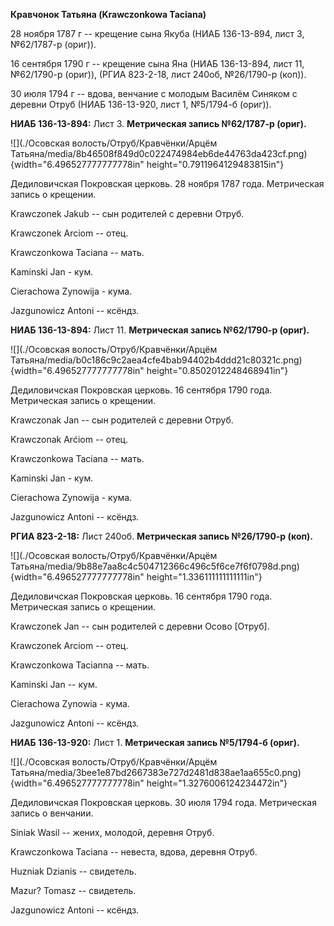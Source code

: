 **Кравчонок Татьяна (Krawczonkowa Taciana)**

28 ноября 1787 г -- крещение сына Якуба (НИАБ 136-13-894, лист 3,
№62/1787-р (ориг)).

16 сентября 1790 г -- крещение сына Яна (НИАБ 136-13-894, лист 11,
№62/1790-р (ориг)), (РГИА 823-2-18, лист 240об, №26/1790-р (коп)).

30 июля 1794 г -- вдова, венчание с молодым Василём Синяком с деревни
Отруб (НИАБ 136-13-920, лист 1, №5/1794-б (ориг)).

**НИАБ 136-13-894:** Лист 3. **Метрическая запись №62/1787-р (ориг).**

![](./Осовская волость/Отруб/Кравчёнки/Арцём Татьяна/media/8b46508f849d0c022474984eb6de44763da423cf.png){width="6.496527777777778in"
height="0.7911964129483815in"}

Дедиловичская Покровская церковь. 28 ноября 1787 года. Метрическая
запись о крещении.

Krawczonek Jakub -- сын родителей с деревни Отруб.

Krawczonek Arciom -- отец.

Krawczonkowa Taciana -- мать.

Kaminski Jan - кум.

Cierachowa Zynowija - кума.

Jazgunowicz Antoni -- ксёндз.

**НИАБ 136-13-894:** Лист 11. **Метрическая запись №62/1790-р (ориг).**

![](./Осовская волость/Отруб/Кравчёнки/Арцём Татьяна/media/b0c186c9c2aea4cfe4bab94402b4ddd21c80321c.png){width="6.496527777777778in"
height="0.8502012248468941in"}

Дедиловичская Покровская церковь. 16 сентября 1790 года. Метрическая
запись о крещении.

Krawczonak Jan -- сын родителей с деревни Отруб.

Krawczonak Arćiom -- отец.

Krawczonkowa Taciana -- мать.

Kaminski Jan - кум.

Cierachowa Zynowija - кума.

Jazgunowicz Antoni -- ксёндз.

**РГИА 823-2-18:** Лист 240об. **Метрическая запись №26/1790-р (коп).**

![](./Осовская волость/Отруб/Кравчёнки/Арцём Татьяна/media/9b88e7aa8c4c504712366c496c5f6ce7f6f0798d.png){width="6.496527777777778in"
height="1.336111111111111in"}

Дедиловичская Покровская церковь. 16 сентября 1790 года. Метрическая
запись о крещении.

Krawczonek Jan -- сын родителей с деревни Осово \[Отруб\].

Krawczonek Arciom -- отец.

Krawczonkowa Tacianna -- мать.

Kaminski Jan -- кум.

Cierachowa Zynowia - кума.

Jazgunowicz Antoni -- ксёндз.

**НИАБ 136-13-920:** Лист 1. **Метрическая запись №5/1794-б (ориг).**

![](./Осовская волость/Отруб/Кравчёнки/Арцём Татьяна/media/3bee1e87bd2667383e727d2481d838ae1aa655c0.png){width="6.496527777777778in"
height="1.3276006124234472in"}

Дедиловичская Покровская церковь. 30 июля 1794 года. Метрическая запись
о венчании.

Siniak Wasil -- жених, молодой, деревня Отруб.

Krawczonkowa Taciana -- невеста, вдова, деревня Отруб.

Huzniak Dzianis -- свидетель.

Mazur? Tomasz -- свидетель.

Jazgunowicz Antoni -- ксёндз.
